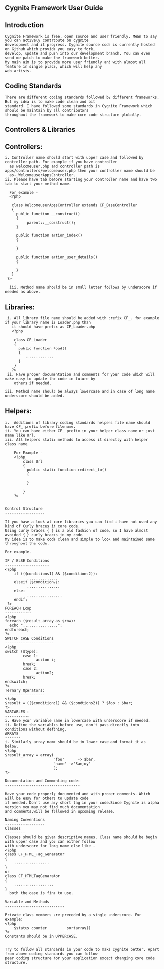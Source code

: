   Cygnite Framework User Guide
  -------------------------------------

   Introduction
   ------------
    Cygnite Framework is free, open source and user friendly. Mean to say you can actively contribute on cygnite 
    development and it progress. Cygnite source code is currently hosted on Github which provide you easy to fork,
    develop, update and push into our development branch. You can even send me patch to make the framework better.
    My main aim is to provide more user friendly and with almost all feature in single place, which will help any
    web artists.


   Coding Standards
   ---------------------
    There are different coding standards followed by different frameworks. But my idea is to make code clean and bit 
    standard. I have followed some standards in Cygnite Framework which should be maintain by all contributors 
    throughout the framework to make core code structure globally.

   Controllers & Libraries
   -----------------------

   Controllers:
   -----------
    i. Controller name should start with upper case and followed by controller path. For example if you have controller 
      as welcomeuser.php and controller path is apps/controllers/welcomeuser.php then your controller name should be
      as- WelcomeuserAppsController.
    ii. Please have tab before starting your controller name and have two tab to start your method name.
      
      For example -
      <?php
       
       class WelcomeuserAppsController extends CF_BaseController
       {
         public function __construct()
         {
              parent::__construct();
         }
        
         public function action_index()
         {
         
         }
         
         public function action_user_details()
         { 
         
         }
       }
     ?>
      
      iii. Method name should be in small letter follows by underscore if needed as above.


   Libraries:
   ----------
     i. All library file name should be added with prefix CF_. for example if your library name is Loader.php than 
       it should have prefix as CF_Loader.php
       <?php
       
        class CF_Loader
        {
          public function load()
          {
             .............
          }
        }
       ?>
     ii. Have proper documentation and comments for your code which will make easy to update the code in future by 
        others if needed.
        
    iii. Method name should be always lowercase and in case of long name underscore should be added.


   Helpers:
   ----------
    i.  Additions of library coding standards helpers file name should have CF_ prefix before filename.
    ii. You can have either CF_ prefix in your helper class name or just name like Url.
    iii. All helpers static methods to access it directly with helper class name.
       
        For Example -
        <?php
            class Url
            {
              public static function redirect_to()
              {
              
              }
              
            }
        ?>
        
    
    Control Structure
    ------------------

    If you have a look at core libraries you can find i have not used any kind of Curly braces if core code. 
    Using curly braces { } is a old fashion of code, so I have almost avoided { } curly braces in my code. 
    My idea is to make code clean and simple to look and maintained same throughout the code.
    
    For example- 

    IF / ELSE Conditions
    --------------------  
    <?php    
        if (($conditions1) && ($conditions2)):
              ..............
        elseif ($condition2):
              ...............
        else:
              ................
        endif;
     ?>    
    FOREACH Loop
    ------------  
    <?php    
    foreach ($result_array as $row):
      echo "................";
    endforeach;    
    ?>
    SWITCH CASE Conditions
    ----------------------
    <?php    
    switch ($type):
            case 1:
                  action 1;
            break;
            case 2:
                  action2;
            break;
    endswitch;    
    ?>    
    Ternary Operators:
    ------------------        
    <?php    
    $result = (($conditions1) && ($condtions2)) ? $foo : $bar;    
    ?>
    VARIABLES :
    -----------    
    i. Have your variable name in lowercase with underscore if needed.
    ii. Define the variables before use, don't pass directly into conditions without defining.
    ARRAYS
    -------
    i. Similarly array name should be in lower case and format it as below.
    <?php     
    $result_array = array(
                          'foo'      -> $bar,
                          'name' ->'Sanjoy'
                          );
    ?>
    
    Documentation and Commenting code:
    ----------------------------------    
    
    Have your code properly documented and with proper comments. Which will be easy for others to update code 
    if needed. Don't use any short tag in your code.Since Cygnite is alpha version you may not find much documentation
    and comments,will be followed in upcoming release.

    Naming Conventions
    ------------------
    Classes
    ---------
    Classes should be given descriptive names. Class name should be begin with upper case and you can either follow
    with underscore for long name else like -      
    <?php    
    class CF_HTML_Tag_Genarator
    {
        ................
    }
    or
    class CF_HTMLTagGenarator
    {
        ..................
    }
      both the case is fine to use.

    Variable and Methods
    ---------------------------

    Private class members are preceded by a single underscore. For example:
    <?php    
        $status_counter        _sortarray()    
    ?>
    Constants should be in UPPERCASE.


    Try to follow all standards in your code to make cygnite better. Apart from above coding standards you can follow
    pear coding structure for your application except changing core code structure.
    
    
    
